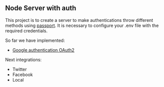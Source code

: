 ## Node Server with auth

This project is to create a server to make authentications throw different methods using [passport](http://www.passportjs.org/).
It is necessary to configure your .env file with the required credentials.

So far we have implemented:
- [Google authentication OAuth2](https://developers.google.com/adwords/api/docs/guides/authentication)

Next integrations:
- Twitter
- Facebook
- Local